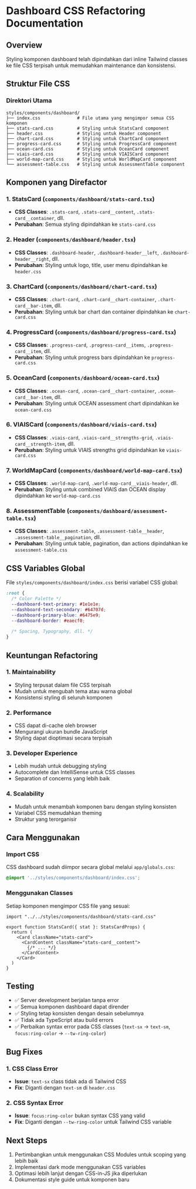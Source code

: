 # Dashboard CSS Refactoring Documentation

## Overview
Styling komponen dashboard telah dipindahkan dari inline Tailwind classes ke file CSS terpisah untuk memudahkan maintenance dan konsistensi.

## Struktur File CSS

### Direktori Utama
```
styles/components/dashboard/
├── index.css              # File utama yang mengimpor semua CSS komponen
├── stats-card.css         # Styling untuk StatsCard component
├── header.css             # Styling untuk Header component  
├── chart-card.css         # Styling untuk ChartCard component
├── progress-card.css      # Styling untuk ProgressCard component
├── ocean-card.css         # Styling untuk OceanCard component
├── viais-card.css         # Styling untuk VIAISCard component
├── world-map-card.css     # Styling untuk WorldMapCard component
└── assessment-table.css   # Styling untuk AssessmentTable component
```

## Komponen yang Direfactor

### 1. StatsCard (`components/dashboard/stats-card.tsx`)
- **CSS Classes**: `.stats-card`, `.stats-card__content`, `.stats-card__container`, dll.
- **Perubahan**: Semua styling dipindahkan ke `stats-card.css`

### 2. Header (`components/dashboard/header.tsx`)
- **CSS Classes**: `.dashboard-header`, `.dashboard-header__left`, `.dashboard-header__right`, dll.
- **Perubahan**: Styling untuk logo, title, user menu dipindahkan ke `header.css`

### 3. ChartCard (`components/dashboard/chart-card.tsx`)
- **CSS Classes**: `.chart-card`, `.chart-card__chart-container`, `.chart-card__bar-item`, dll.
- **Perubahan**: Styling untuk bar chart dan container dipindahkan ke `chart-card.css`

### 4. ProgressCard (`components/dashboard/progress-card.tsx`)
- **CSS Classes**: `.progress-card`, `.progress-card__items`, `.progress-card__item`, dll.
- **Perubahan**: Styling untuk progress bars dipindahkan ke `progress-card.css`

### 5. OceanCard (`components/dashboard/ocean-card.tsx`)
- **CSS Classes**: `.ocean-card`, `.ocean-card__chart-container`, `.ocean-card__bar-item`, dll.
- **Perubahan**: Styling untuk OCEAN assessment chart dipindahkan ke `ocean-card.css`

### 6. VIAISCard (`components/dashboard/viais-card.tsx`)
- **CSS Classes**: `.viais-card`, `.viais-card__strengths-grid`, `.viais-card__strength-item`, dll.
- **Perubahan**: Styling untuk VIAIS strengths grid dipindahkan ke `viais-card.css`

### 7. WorldMapCard (`components/dashboard/world-map-card.tsx`)
- **CSS Classes**: `.world-map-card`, `.world-map-card__viais-header`, dll.
- **Perubahan**: Styling untuk combined VIAIS dan OCEAN display dipindahkan ke `world-map-card.css`

### 8. AssessmentTable (`components/dashboard/assessment-table.tsx`)
- **CSS Classes**: `.assessment-table`, `.assessment-table__header`, `.assessment-table__pagination`, dll.
- **Perubahan**: Styling untuk table, pagination, dan actions dipindahkan ke `assessment-table.css`

## CSS Variables Global

File `styles/components/dashboard/index.css` berisi variabel CSS global:

```css
:root {
  /* Color Palette */
  --dashboard-text-primary: #1e1e1e;
  --dashboard-text-secondary: #64707d;
  --dashboard-primary-blue: #6475e9;
  --dashboard-border: #eaecf0;
  
  /* Spacing, Typography, dll. */
}
```

## Keuntungan Refactoring

### 1. **Maintainability**
- Styling terpusat dalam file CSS terpisah
- Mudah untuk mengubah tema atau warna global
- Konsistensi styling di seluruh komponen

### 2. **Performance**
- CSS dapat di-cache oleh browser
- Mengurangi ukuran bundle JavaScript
- Styling dapat dioptimasi secara terpisah

### 3. **Developer Experience**
- Lebih mudah untuk debugging styling
- Autocomplete dan IntelliSense untuk CSS classes
- Separation of concerns yang lebih baik

### 4. **Scalability**
- Mudah untuk menambah komponen baru dengan styling konsisten
- Variabel CSS memudahkan theming
- Struktur yang terorganisir

## Cara Menggunakan

### Import CSS
CSS dashboard sudah diimpor secara global melalui `app/globals.css`:

```css
@import '../styles/components/dashboard/index.css';
```

### Menggunakan Classes
Setiap komponen mengimpor CSS file yang sesuai:

```tsx
import "../../styles/components/dashboard/stats-card.css"

export function StatsCard({ stat }: StatsCardProps) {
  return (
    <Card className="stats-card">
      <CardContent className="stats-card__content">
        {/* ... */}
      </CardContent>
    </Card>
  )
}
```

## Testing
- ✅ Server development berjalan tanpa error
- ✅ Semua komponen dashboard dapat dirender
- ✅ Styling tetap konsisten dengan desain sebelumnya
- ✅ Tidak ada TypeScript atau build errors
- ✅ Perbaikan syntax error pada CSS classes (`text-sx` → `text-sm`, `focus:ring-color` → `--tw-ring-color`)

## Bug Fixes
### 1. CSS Class Error
- **Issue**: `text-sx` class tidak ada di Tailwind CSS
- **Fix**: Diganti dengan `text-sm` di `header.css`

### 2. CSS Syntax Error
- **Issue**: `focus:ring-color` bukan syntax CSS yang valid
- **Fix**: Diganti dengan `--tw-ring-color` untuk Tailwind CSS variable

## Next Steps
1. Pertimbangkan untuk menggunakan CSS Modules untuk scoping yang lebih baik
2. Implementasi dark mode menggunakan CSS variables
3. Optimasi lebih lanjut dengan CSS-in-JS jika diperlukan
4. Dokumentasi style guide untuk komponen baru
